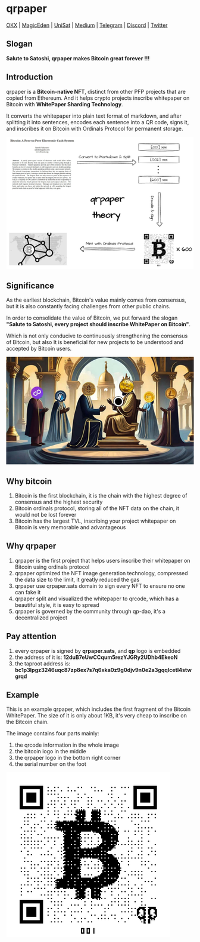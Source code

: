 # qrpaper 

[OKX](https://www.okx.com/web3/marketplace/nft/collection/btc/qrpaper-bitcoin)
|
[MagicEden](https://magiceden.io/ordinals/marketplace/qrpaper-bitcoin)
|
[UniSat](https://unisat.io/market/collection?collectionId=qrpaper-bitcoin)
|
[Medium](https://bitsoul.medium.com)
|
[Telegram](https://t.me/bitsoul_xyz)
|
[Discord](https://discord.gg/3MjNRBhuRv)
|
[Twitter](https://twitter.com/bitsoul_xyz)

## Slogan
**Salute to Satoshi, qrpaper makes Bitcoin great forever !!!**

## Introduction
qrpaper is a **Bitcoin-native NFT**, distinct from other PFP projects 
that are copied from Ethereum. And it helps crypto projects inscribe 
whitepaper on Bitcoin with **WhitePaper Sharding Technology**.

It converts the whitepaper into plain text format of markdown, and after splitting
it into sentences, encodes each sentence into a QR code, signs it, and inscribes 
it on Bitcoin with Ordinals Protocol for permanent storage.

![](docs/img/qrpaper_theory.jpg)

## Significance
As the earliest blockchain, Bitcoin's value mainly comes from consensus, 
but it is also constantly facing challenges from other public chains. 

In order to consolidate the value of Bitcoin, we put forward the slogan 
**"Salute to Satoshi, every project should inscribe WhitePaper on Bitcoin"**. 

Which is not only conducive to continuously strengthening the consensus of Bitcoin, 
but also It is beneficial for new projects to be understood and accepted by Bitcoin users.

![](docs/img/significance.jpg)

## Why bitcoin
1. Bitcoin is the first blockchain, it is the chain with the highest degree of consensus and the highest security
2. Bitcoin ordinals protocol, storing all of the NFT data on the chain, it would not be lost forever
3. Bitcoin has the largest TVL, inscribing your project whitepaper on Bitcoin is very memorable and advantageous 

## Why qrpaper
1. qrpaper is the first project that helps users inscribe their whitepaper on Bitcoin using ordinals protocol
2. qrpaper optimized the NFT image generation technology, compressed the data size to the limit, it greatly reduced the gas
3. qrpaper use qrpaper.sats domain to sign every NFT to ensure no one can fake it
4. qrpaper split and visualized the whitepaper to qrcode, which has a beautiful style, it is easy to spread
5. qrpaper is governed by the community through qp-dao, it's a decentralized project

## Pay attention
1. every qrpaper is signed by **qrpaper.sats**, and **qp** logo is embedded
2. the address of it is: **12duB7eUwCCqum5rezYJGRy2UDhb4EkeoN**
3. the taproot address is: **bc1p3lpgz3246uqc87zp8ex7s7q6xka0z9g0djv9n0e2a3gqqlcetl4stwgrqd**

## Example
This is an example qrpaper, which includes the first fragment of the Bitcoin WhitePaper. 
The size of it is only about 1KB, it's very cheap to inscribe on the Bitcoin chain.

The image contains four parts mainly:
1. the qrcode information in the whole image
2. the bitcoin logo in the middle
3. the qrpaper logo in the bottom right corner
4. the serial number on the foot

![](docs/img/first_441.png)

